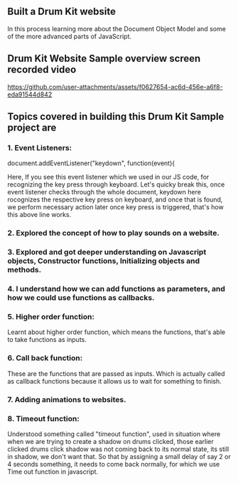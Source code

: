 ## Built a Drum Kit website
In this process learning more about the Document Object Model and some of the more advanced parts of JavaScript.

## Drum Kit Website Sample overview screen recorded video
https://github.com/user-attachments/assets/f0627654-ac6d-456e-a6f8-eda91544d842

## Topics covered in building this Drum Kit Sample project are

### 1. Event Listeners:
    
document.addEventListener("keydown", function(event){

Here, If you see this event listener which we used in our JS code, for recognizing the key press through keyboard.
Let's quicky break this, once event listener checks through the whole document, keydown here rocognizes the respective key press on keyboard, and once that is found, we perform necessary action later once key press is triggered, that's how this above line works.

### 2. Explored the concept of how to play sounds on a website.
### 3. Explored and got deeper understanding on Javascript objects, Constructor functions, Initializing objects and methods.
### 4. I understand how we can add functions as parameters, and how we could use functions as callbacks.
### 5. Higher order function:

Learnt about higher order function, which means the functions, that's able to take functions as inputs.

### 6. Call back function:
These are the functions that are passed as inputs. Which is actually called as callback functions because it allows us to wait for something to finish.

### 7. Adding animations to websites.

### 8. Timeout function:

Understood something called "timeout function", used in situation where when we are trying to create a shadow on drums clicked, those earlier clicked drums click shadow was not coming back to its normal state, its still in shadow, we don't want that. So that by assigning a small delay of say 2 or 4 seconds something, it needs to come back normally, for which we use Time out function in javascript.






